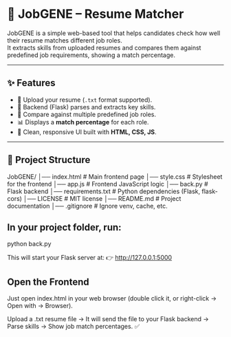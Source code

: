 # 🚀 JobGENE – Resume Matcher

JobGENE is a simple web-based tool that helps candidates check how well their resume matches different job roles.  
It extracts skills from uploaded resumes and compares them against predefined job requirements, showing a match percentage.

---

## ✨ Features
- 📄 Upload your resume (`.txt` format supported).  
- 🧠 Backend (Flask) parses and extracts key skills.  
- 💼 Compare against multiple predefined job roles.  
- 📊 Displays a **match percentage** for each role.  
- 🎨 Clean, responsive UI built with **HTML, CSS, JS**.  

---

## 📂 Project Structure
JobGENE/
│── index.html       # Main frontend page
│── style.css        # Stylesheet for the frontend
│── app.js           # Frontend JavaScript logic
│── back.py          # Flask backend
│── requirements.txt # Python dependencies (Flask, flask-cors)
│── LICENSE          # MIT license
│── README.md        # Project documentation
│── .gitignore       # Ignore venv, cache, etc.


## In your project folder, run:

python back.py


This will start your Flask server at:
👉 http://127.0.0.1:5000

## Open the Frontend

Just open index.html in your web browser (double click it, or right-click → Open with → Browser).

Upload a .txt resume file → It will send the file to your Flask backend → Parse skills → Show job match percentages. ✅
